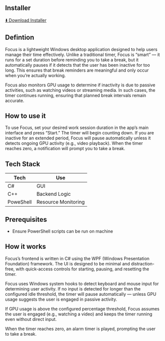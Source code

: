 ## Installer
[⬇️ Download Installer]()

## Defintion
Focus is a lightweight Windows desktop application designed to help users manage their time effectively. Unlike a traditional timer, Focus is “smart” — it runs for a set duration before reminding you to take a break, but it automatically pauses if it detects that the user has been inactive for too long. This ensures that break reminders are meaningful and only occur when you’re actually working.

Focus also monitors GPU usage to determine if inactivity is due to passive activities, such as watching videos or streaming media. In such cases, the timer continues running, ensuring that planned break intervals remain accurate.

## How to use it
To use Focus, set your desired work session duration in the app’s main interface and press “Start.” The timer will begin counting down. If you are inactive for an extended period, Focus will pause automatically unless it detects ongoing GPU activity (e.g., video playback). When the timer reaches zero, a notification will prompt you to take a break.

## Tech Stack
| Tech | Use|
|-|-|
|C#|GUI
|C++|Backend Logic
|PoweShell|Resource Monitoring

## Prerequisites
* Ensure PowerShell scripts can be run on machine

## How it works
Focus’s frontend is written in C# using the WPF (Windows Presentation Foundation) framework. The UI is designed to be minimal and distraction-free, with quick-access controls for starting, pausing, and resetting the timer.

Focus uses Windows system hooks to detect keyboard and mouse input for determining user activity. If no input is detected for longer than the configured idle threshold, the timer will pause automatically — unless GPU usage suggests the user is engaged in passive activity.

If GPU usage is above the configured percentage threshold, Focus assumes the user is engaged (e.g., watching a video) and keeps the timer running even without direct input.

When the timer reaches zero, an alarm timer is played, prompting the user to take a break.
